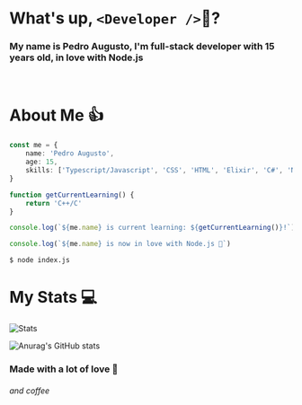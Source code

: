 <!-- Translate to Portuguese -->
<!-- Se você leu isso, você é realmente muito legal! -->

# What's up, `<Developer />`👋?
### My name is Pedro Augusto, I'm full-stack developer with 15 years old, in love with Node.js


<br>

# About Me 👍
```typescript
const me = {
    name: 'Pedro Augusto',
    age: 15,
    skills: ['Typescript/Javascript', 'CSS', 'HTML', 'Elixir', 'C#', 'Node.js', 'Jest', 'Next.js', 'React']
}

function getCurrentLearning() {
    return 'C++/C'
}

console.log(`${me.name} is current learning: ${getCurrentLearning()}!`)

console.log(`${me.name} is now in love with Node.js 💖`)
```

```
$ node index.js
```

# My Stats 💻

![Stats](https://github-readme-streak-stats.herokuapp.com/?user=pedrinfx)


![Anurag's GitHub stats](https://github-readme-stats.vercel.app/api?username=pedrinfx&show_icons=true&theme=radical)


<h3> Made with a lot of love 💖 <h6>and coffee</h6></h3>

<!-- Kinda sus -->
